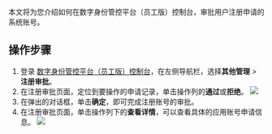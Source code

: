 
本文将为您介绍如何在数字身份管控平台（员工版）控制台，审批用户注册申请的系统账号。

## 操作步骤
1. 登录 [数字身份管控平台（员工版）控制台](https://console.cloud.tencent.com/eiam)，在左侧导航栏，选择**其他管理** > **注册审批**。
2. 在注册审批页面，定位到要操作的申请记录，单击操作列的**通过**或**拒绝**。
![](https://qcloudimg.tencent-cloud.cn/raw/6d3326ff294e06771b3a66a8dd85a8df.png)
3. 在弹出的对话框，单击**确定**，即可完成注册账号的审批。
4. 在注册审批页面，单击操作列下的**查看详情**，可以查看具体的应用账号申请信息。
![](https://qcloudimg.tencent-cloud.cn/raw/463720b50e542258b50b8b483d9ff0c1.png)

